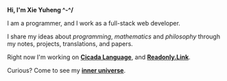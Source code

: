 <!-- [ [**HOME**](HOME.md) -->
<!-- | [**PROJECTS**](PROJECTS.md) ] -->

**Hi, I'm Xie Yuheng ^-^/**

I am a programmer, and I work as a full-stack web developer.

I share my ideas about _programming_, _mathematics_ and _philosophy_
through my notes, projects, translations, and papers.

Right now I'm working on [**Cicada Language**](https://cicada-lang.org),
and [**Readonly.Link**](https://readonly.link).

Curious? Come to see my [**inner universe**](https://github.com/xieyuheng/inner).
